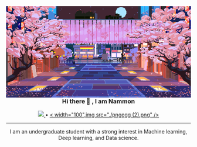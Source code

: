 
<img align="right" alt="Coding" width="1000" src="./original.gif">
<h3 align="center"> Hi there 👋 , I am Nammon</h3>

</p>
<p align="center">
  <a href="https://twitter.com">
     <img src="https://skillicons.dev/icons?i=twitter" />
  </a> •
  <a href="https://www.facebook.com/monmonten">
    < width="100",img src="./pngegg (2).png" />
  </a>
</p>

---
</p>
<p align="center">
I am an undergraduate student with a strong interest in
Machine learning, Deep learning, and Data science.
</p>
